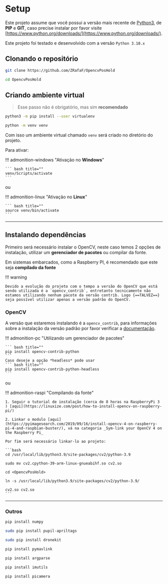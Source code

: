 # Setup

Este projeto assume que você possui a versão mais recente de [Python3](https://www.python.org/), de **PIP** e **GIT**, caso precise instalar por favor visite [https://www.python.org/downloads/](https://www.python.org/downloads/).

Este projeto foi testado e desenvolvido com a versão `Python 3.10.x`


## Clonando o repositório

``` bash
git clone https://github.com/ZRafaF/OpencvPosHold

cd OpencvPosHold
```

## Criando ambiente virtual

> Esse passo não é obrigatório, mas sim **recomendado**

``` bash
python3 -m pip install --user virtualenv

python -m venv venv
```

Com isso um ambiente virtual chamado `venv` será criado no diretório do projeto.

Para ativar:


!!! admonition-windows "Ativação no **Windows**"

    ``` bash title=""
    venv/Scripts/activate
    ```

ou

!!! admonition-linux "Ativação no **Linux**"

    ``` bash title=""
    source venv/bin/activate
    ```
___

## Instalando dependências

Primeiro será necessário instalar o OpenCV, neste caso temos 2 opções de instalação, utilizar um **gerenciador de pacotes** ou compilar da fonte.

Em sistemas embarcados, como a Raspberry PI, é recomendado que este seja **compilado da fonte**

!!! warning

    Devido a evolução do projeto com o tempo a versão do OpenCV que está sendo utilizada é a `opencv_contrib`, entretanto tecnicamente não estamos utilizando nenhum pacote da versão contrib. Logo {==TALVEZ==} seja possível utilizar apenas a versão padrão do OpenCV.

### OpenCV

A versão que estaremos instalando é a `opencv_contrib`, para informações sobre a instalação da versão padrão por favor verificar a [documentação](https://pypi.org/project/opencv-python/).

!!! admonition-pc "Utilizando um gerenciador de pacotes"

    ``` bash title=""
    pip install opencv-contrib-python
    ```
    Caso deseje a opção *headless* pode usar
    ``` bash title=""
    pip install opencv-contrib-python-headless
    ```

ou

!!! admonition-raspi "Compilando da fonte"

    1. Seguir o tutorial de instalação (cerca de 8 horas na RaspberryPi 3 ) [aqui](https://linuxize.com/post/how-to-install-opencv-on-raspberry-pi/)

    2. Linkar o modulo [aqui](https://pyimagesearch.com/2019/09/16/install-opencv-4-on-raspberry-pi-4-and-raspbian-buster/), vá na categoria _Sym-link your OpenCV 4 on the Raspberry Pi_

    Por fim será necessário linkar-lo ao projeto:

    ```bash
    cd /usr/local/lib/python3.9/site-packages/cv2/python-3.9

    sudo mv cv2.cpython-39-arm-linux-gnueabihf.so cv2.so

    cd <OpencvPosHold>

    ln -s /usr/local/lib/python3.9/site-packages/cv2/python-3.9/

    cv2.so cv2.so
    ```
___

### Outros

``` bash
pip install numpy

sudo pip install pupil-apriltags

sudo pip install dronekit

pip install pymavlink

pip install argparse

pip install imutils

pip install picamera
```